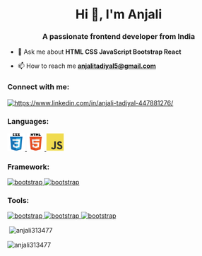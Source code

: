 <h1 align="center">Hi 👋, I'm Anjali</h1>
<h3 align="center">A passionate frontend developer from India</h3>

- 💬 Ask me about **HTML CSS JavaScript Bootstrap React**

- 📫 How to reach me **anjalitadiyal5@gmail.com**

<h3 align="left">Connect with me:</h3>
<p align="left">
<a href="https://www.linkedin.com/in/anjali-tadiyal-447881276/" target="blank"><img align="center" src="https://raw.githubusercontent.com/rahuldkjain/github-profile-readme-generator/master/src/images/icons/Social/linked-in-alt.svg" alt="https://www.linkedin.com/in/anjali-tadiyal-447881276/" height="30" width="40" /></a>
</p>

<h3 align="left">Languages:</h3>
<p align="left"> <a href="https://getbootstrap.com" target="_blank" rel="noreferrer"> <a href="#" target="_blank" rel="noreferrer"> <img src="https://raw.githubusercontent.com/devicons/devicon/master/icons/css3/css3-original-wordmark.svg" alt="css3" width="40" height="40"/> </a> <a href="#" target="_blank" rel="noreferrer"> <img src="https://raw.githubusercontent.com/devicons/devicon/master/icons/html5/html5-original-wordmark.svg" alt="html5" width="40" height="40"/> </a> <a href="#" target="_blank" rel="noreferrer"> <img src="https://raw.githubusercontent.com/devicons/devicon/master/icons/javascript/javascript-original.svg" alt="javascript" width="40" height="40"/> </a> </p>

<h3 align="left">Framework:</h3>
<p align="left"> <a href="https://getbootstrap.com" target="_blank" rel="noreferrer"> <img src="https://upload.wikimedia.org/wikipedia/commons/b/b2/Bootstrap_logo.svg" alt="bootstrap" width="40" height="40"/> </a>
<a href="https://getbootstrap.com" target="_blank" rel="noreferrer"> <img src="https://upload.wikimedia.org/wikipedia/commons/3/30/React_Logo_SVG.svg" alt="bootstrap" width="40" height="40"/> </a> </p>

<h3 align="left">Tools:</h3>
<p align="left"> <a href="https://getbootstrap.com" target="_blank" rel="noreferrer"> <img src="https://cdn.iconscout.com/icon/free/png-256/free-github-logo-icon-download-in-svg-png-gif-file-formats--major-websites-set-pack-logos-icons-461797.png?f=webp&w=256" alt="bootstrap" width="40" height="40"/> </a>
 <a href="https://getbootstrap.com" target="_blank" rel="noreferrer"> <img src="https://upload.wikimedia.org/wikipedia/commons/thumb/3/3f/Git_icon.svg/2048px-Git_icon.svg.png" alt="bootstrap" width="40" height="40"/> </a>
 <a href="https://getbootstrap.com" target="_blank" rel="noreferrer"> <img src="https://encrypted-tbn0.gstatic.com/images?q=tbn:ANd9GcQmJn7B0sbPLCyOmEf382wXfl6Sx1SIBmIMjA&s" alt="bootstrap" width="40" height="40"/> </a> </p>

<p>&nbsp;<img align="center" src="https://github-readme-stats.vercel.app/api?username=anjali313477&show_icons=true&locale=en" alt="anjali313477" /></p>

<p><img align="center" src="https://github-readme-streak-stats.herokuapp.com/?user=anjali313477&" alt="anjali313477" /></p>
